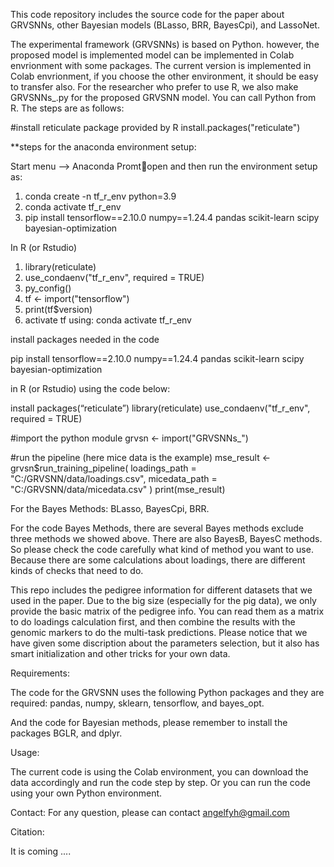 This code repository includes the source code for the paper about GRVSNNs, other Bayesian models (BLasso, BRR, BayesCpi), and LassoNet.

The experimental framework (GRVSNNs) is based on Python. however, the proposed model is implemented model can be implemented in Colab envrionment with some packages. The current version is implemented in Colab envrionment, if you choose the other environment, it should be easy to transfer also. 
For the researcher who prefer to use R, we also make GRVSNNs_.py for the proposed GRVSNN model. You can call Python from R. The steps are as follows:

#install reticulate package provided by R
install.packages("reticulate") 

**steps for the anaconda environment setup:

Start menu --> Anaconda Promtopen and then run the environment setup as:

1. conda create -n tf_r_env python=3.9
2. conda activate tf_r_env
3. pip install tensorflow==2.10.0 numpy==1.24.4 pandas scikit-learn scipy bayesian-optimization
   
In R (or Rstudio)

1. library(reticulate)
2. use_condaenv("tf_r_env", required = TRUE)
3. py_config()
4. tf <- import("tensorflow")
5. print(tf$version)
6. activate tf using: 
conda activate tf_r_env

install packages needed in the code

pip install tensorflow==2.10.0 numpy==1.24.4 pandas scikit-learn scipy bayesian-optimization

in R (or Rstudio) using the code below:

install packages(“reticulate”)
library(reticulate)
use_condaenv("tf_r_env", required = TRUE)

#import the python module
grvsn <- import("GRVSNNs_")


#run the pipeline (here mice data is the example)
mse_result <- grvsn$run_training_pipeline(
  loadings_path = "C:/GRVSNN/data/loadings.csv",
  micedata_path = "C:/GRVSNN/data/micedata.csv"
)
print(mse_result)


For the Bayes Methods: BLasso, BayesCpi, BRR.

For the code Bayes Methods, there are several Bayes methods exclude three methods we showed above. There are also BayesB, BayesC methods. So please check the code carefully what kind of method you want to use. Because there are some calculations about loadings, there are different kinds of checks that need to do.


This repo includes the pedigree information for different datasets that we used in the paper. Due to the big size (especially for the pig data), we only provide the basic matrix of the pedigree info. You can read them as a matrix to do loadings calculation first, and then combine the results with the genomic markers to do the multi-task predictions. Please notice that we have given some discription about the parameters selection, but it also has smart initialization and other tricks for your own data. 


Requirements:

The code for the GRVSNN uses the following Python packages and they are required: pandas, numpy, sklearn, tensorflow, and bayes_opt. 

And the code for Bayesian methods, please remember to install the packages BGLR, and dplyr. 



Usage:

The current code is using the Colab environment, you can download the data accordingly and run the code step by step. Or you can run the code using your own Python environment.

Contact:
For any question, please can contact angelfyh@gmail.com

Citation:

It is coming ....
